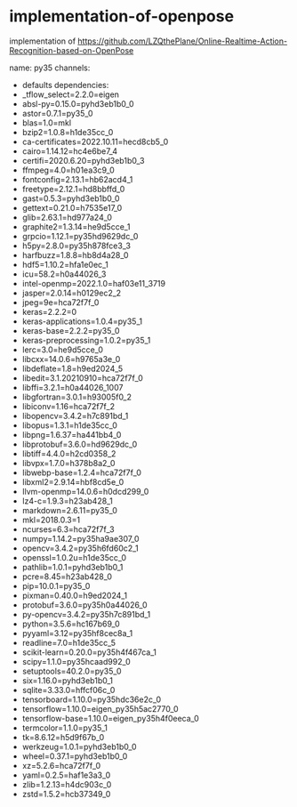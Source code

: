 # implementation-of-openpose
implementation of https://github.com/LZQthePlane/Online-Realtime-Action-Recognition-based-on-OpenPose

name: py35
channels:
  - defaults
dependencies:
  - _tflow_select=2.2.0=eigen
  - absl-py=0.15.0=pyhd3eb1b0_0
  - astor=0.7.1=py35_0
  - blas=1.0=mkl
  - bzip2=1.0.8=h1de35cc_0
  - ca-certificates=2022.10.11=hecd8cb5_0
  - cairo=1.14.12=hc4e6be7_4
  - certifi=2020.6.20=pyhd3eb1b0_3
  - ffmpeg=4.0=h01ea3c9_0
  - fontconfig=2.13.1=hb62acd4_1
  - freetype=2.12.1=hd8bbffd_0
  - gast=0.5.3=pyhd3eb1b0_0
  - gettext=0.21.0=h7535e17_0
  - glib=2.63.1=hd977a24_0
  - graphite2=1.3.14=he9d5cce_1
  - grpcio=1.12.1=py35hd9629dc_0
  - h5py=2.8.0=py35h878fce3_3
  - harfbuzz=1.8.8=hb8d4a28_0
  - hdf5=1.10.2=hfa1e0ec_1
  - icu=58.2=h0a44026_3
  - intel-openmp=2022.1.0=haf03e11_3719
  - jasper=2.0.14=h0129ec2_2
  - jpeg=9e=hca72f7f_0
  - keras=2.2.2=0
  - keras-applications=1.0.4=py35_1
  - keras-base=2.2.2=py35_0
  - keras-preprocessing=1.0.2=py35_1
  - lerc=3.0=he9d5cce_0
  - libcxx=14.0.6=h9765a3e_0
  - libdeflate=1.8=h9ed2024_5
  - libedit=3.1.20210910=hca72f7f_0
  - libffi=3.2.1=h0a44026_1007
  - libgfortran=3.0.1=h93005f0_2
  - libiconv=1.16=hca72f7f_2
  - libopencv=3.4.2=h7c891bd_1
  - libopus=1.3.1=h1de35cc_0
  - libpng=1.6.37=ha441bb4_0
  - libprotobuf=3.6.0=hd9629dc_0
  - libtiff=4.4.0=h2cd0358_2
  - libvpx=1.7.0=h378b8a2_0
  - libwebp-base=1.2.4=hca72f7f_0
  - libxml2=2.9.14=hbf8cd5e_0
  - llvm-openmp=14.0.6=h0dcd299_0
  - lz4-c=1.9.3=h23ab428_1
  - markdown=2.6.11=py35_0
  - mkl=2018.0.3=1
  - ncurses=6.3=hca72f7f_3
  - numpy=1.14.2=py35ha9ae307_0
  - opencv=3.4.2=py35h6fd60c2_1
  - openssl=1.0.2u=h1de35cc_0
  - pathlib=1.0.1=pyhd3eb1b0_1
  - pcre=8.45=h23ab428_0
  - pip=10.0.1=py35_0
  - pixman=0.40.0=h9ed2024_1
  - protobuf=3.6.0=py35h0a44026_0
  - py-opencv=3.4.2=py35h7c891bd_1
  - python=3.5.6=hc167b69_0
  - pyyaml=3.12=py35hf8cec8a_1
  - readline=7.0=h1de35cc_5
  - scikit-learn=0.20.0=py35h4f467ca_1
  - scipy=1.1.0=py35hcaad992_0
  - setuptools=40.2.0=py35_0
  - six=1.16.0=pyhd3eb1b0_1
  - sqlite=3.33.0=hffcf06c_0
  - tensorboard=1.10.0=py35hdc36e2c_0
  - tensorflow=1.10.0=eigen_py35h5ac2770_0
  - tensorflow-base=1.10.0=eigen_py35h4f0eeca_0
  - termcolor=1.1.0=py35_1
  - tk=8.6.12=h5d9f67b_0
  - werkzeug=1.0.1=pyhd3eb1b0_0
  - wheel=0.37.1=pyhd3eb1b0_0
  - xz=5.2.6=hca72f7f_0
  - yaml=0.2.5=haf1e3a3_0
  - zlib=1.2.13=h4dc903c_0
  - zstd=1.5.2=hcb37349_0

